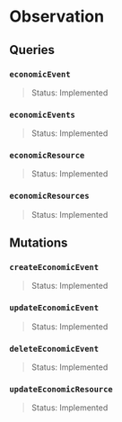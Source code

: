 # Observation

## Queries

### `economicEvent`
> Status: Implemented

### `economicEvents`
> Status: Implemented

### `economicResource`
> Status: Implemented

### `economicResources`
> Status: Implemented

## Mutations

### `createEconomicEvent`

> Status: Implemented

### `updateEconomicEvent`

> Status: Implemented

### `deleteEconomicEvent`

> Status: Implemented

### `updateEconomicResource`

> Status: Implemented

